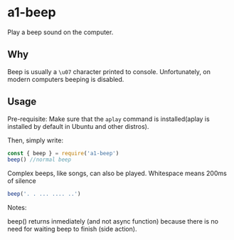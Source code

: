# a1-beep

Play a beep sound on the computer.

## Why

Beep is usually a `\u07` character printed to console. Unfortunately, on modern computers beeping is disabled.

## Usage

Pre-requisite: Make sure that the `aplay` command is installed(aplay is installed by default in Ubuntu and other distros).

Then, simply write:

```javascript
const { beep } = require('a1-beep')
beep() //normal beep
```

Complex beeps, like songs, can also be played. Whitespace means 200ms of silence
```javascript
beep('. . ... .... ..')
```

Notes:

beep() returns inmediately (and not async function) because there is no need for waiting beep to finish (side action).

